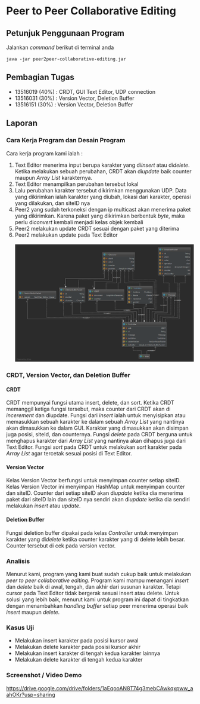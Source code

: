 # Peer to Peer Collaborative Editing

## Petunjuk Penggunaan Program
Jalankan *command* berikut di terminal anda
```
java -jar peer2peer-collaborative-editing.jar
```

## Pembagian Tugas
- 13516019 (40%) : CRDT, GUI Text Editor, UDP connection
- 13516031 (30%) : Version Vector, Deletion Buffer 
- 13516151 (30%) : Version Vector, Deletion Buffer

## Laporan
### Cara Kerja Program dan Desain Program
Cara kerja program kami ialah :
1. Text Editor menerima input berupa karakter yang di*insert* atau di*delete*.
Ketika melakukan sebuah perubahan, CRDT akan di*update* baik counter maupun *Array List* karakternya.
2. Text Editor menampilkan perubahan tersebut lokal 
3. Lalu perubahan karakter tersebut dikirimkan menggunakan UDP. Data yang 
dikirimkan ialah karakter yang diubah, lokasi dari karakter, operasi yang dilakukan, dan siteID nya
4. Peer2 yang sudah terkoneksi dengan ip multicast akan menerima paket yang dikirimkan.
Karena paket yang dikirimkan berbentuk *byte*, maka perlu di*convert* kembali menjadi kelas objek kembali
5. Peer2 melakukan update CRDT sesuai dengan paket yang diterima
6. Peer2 melakukan update pada Text Editor
<br><br>
![Arsitektur Program](peer2peer.png)

### CRDT, Version Vector, dan Deletion Buffer
#### CRDT
CRDT mempunyai fungsi utama insert, delete, dan sort. Ketika CRDT
memanggil ketiga fungsi tersebut, maka counter dari CRDT akan di 
*incerement* dan diupdate. Fungsi dari *insert* ialah untuk menyisipkan 
atau memasukkan sebuah karakter ke dalam sebuah *Array List* yang nantinya 
akan dimasukkan ke dalam GUI. Karakter yang dimasukkan akan disimpan 
juga posisi, siteId, dan counternya. Fungsi *delete* pada CRDT berguna untuk
menghapus karakter dari *Array List* yang nantinya akan dihapus juga
dari Text Editor. Fungsi *sort* pada CRDT untuk melakukan *sort* karakter 
pada *Array List* agar tercetak sesuai posisi di Text Editor. 

#### Version Vector 
Kelas Version Vector berfungsi untuk menyimpan counter setiap siteID.
Kelas Version Vector ini menyimpan HashMap untuk menyimpan counter dan siteID.
Counter dari setiap siteID akan di*update* ketika dia menerima paket 
dari siteID lain dan siteID nya sendiri akan di*update* ketika dia sendiri melakukan
*insert* atau *update*.

#### Deletion Buffer
Fungsi deletion buffer dipakai pada kelas *Controller* untuk menyimpan 
karakter yang di*delete* ketika counter karakter yang di delete lebih
besar. Counter tersebut di cek pada version vector.

### Analisis
Menurut kami, program yang kami buat sudah cukup baik untuk melakukan
*peer to peer collaborative editing*. Program kami mampu menangani
*insert* dan *delete* baik di awal, tengah, dan akhir dari susunan
karakter. Tetapi cursor pada Text Editor tidak bergerak sesuai insert atau delete.
Untuk solusi yang lebih baik, menurut kami untuk program ini dapat 
di tingkatkan dengan menambahkan *handling buffer* setiap peer menerima 
operasi baik *insert* maupun *delete*.

### Kasus Uji
- Melakukan insert karakter pada posisi kursor awal 
- Melakukan delete karakter pada posisi kursor akhir 
- Melakukan insert karakter di tengah kedua karakter lainnya
- Melakukan delete karakter di tengah kedua karakter

### Screenshot / Video Demo
https://drive.google.com/drive/folders/1aEqooAN8T74g3mebCAwkqxpww_aahOKr?usp=sharing
